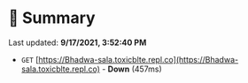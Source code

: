 # 📖 Summary
Last updated: **9/17/2021, 3:52:40 PM**

- `GET` [https://Bhadwa-sala.toxicblte.repl.co](https://Bhadwa-sala.toxicblte.repl.co) - **Down** (457ms)
